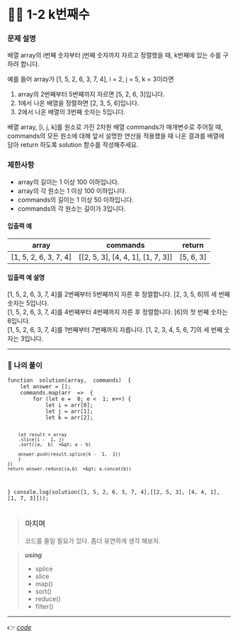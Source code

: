 <h1 id="👩‍💻-1-2-k번째수">👩‍💻 1-2 k번째수</h1>
<h3 id="문제-설명">문제 설명</h3>
<p>배열 array의 i번째 숫자부터 j번째 숫자까지 자르고 정렬했을 때, k번째에 있는 수를 구하려 합니다.</p>
<p>예를 들어 array가 [1, 5, 2, 6, 3, 7, 4], i = 2, j = 5, k = 3이라면</p>
<ol>
<li>array의 2번째부터 5번째까지 자르면 [5, 2, 6, 3]입니다.</li>
<li>1에서 나온 배열을 정렬하면 [2, 3, 5, 6]입니다.</li>
<li>2에서 나온 배열의 3번째 숫자는 5입니다.</li>
</ol>
<p>배열 array, [i, j, k]를 원소로 가진 2차원 배열 commands가 매개변수로 주어질 때, commands의 모든 원소에 대해 앞서 설명한 연산을 적용했을 때 나온 결과를 배열에 담아 return 하도록 solution 함수를 작성해주세요.</p>
<h3 id="제한사항">제한사항</h3>
<ul>
<li>array의 길이는 1 이상 100 이하입니다.</li>
<li>array의 각 원소는 1 이상 100 이하입니다.</li>
<li>commands의 길이는 1 이상 50 이하입니다.</li>
<li>commands의 각 원소는 길이가 3입니다.</li>
</ul>
<h4 id="입출력-예">입출력 예</h4>

<table>
<thead>
<tr>
<th>array</th>
<th>commands</th>
<th>return</th>
</tr>
</thead>
<tbody>
<tr>
<td>[1, 5, 2, 6, 3, 7, 4]</td>
<td>[[2, 5, 3], [4, 4, 1], [1, 7, 3]]</td>
<td>[5, 6, 3]</td>
</tr>
</tbody>
</table><h4 id="입출력-예-설명">입출력 예 설명</h4>
<p>[1, 5, 2, 6, 3, 7, 4]를 2번째부터 5번째까지 자른 후 정렬합니다. [2, 3, 5, 6]의 세 번째 숫자는 5입니다.<br>
[1, 5, 2, 6, 3, 7, 4]를 4번째부터 4번째까지 자른 후 정렬합니다. [6]의 첫 번째 숫자는 6입니다.<br>
[1, 5, 2, 6, 3, 7, 4]를 1번째부터 7번째까지 자릅니다. [1, 2, 3, 4, 5, 6, 7]의 세 번째 숫자는 3입니다.</p>
<hr>
<h3 id="👤-나의-풀이">👤 나의 풀이</h3>
<pre><code>function  solution(array,  commands)  {
	let answer = [];
	commands.map(arr  =&gt;  {
		for (let e =  0; e &lt;  1; e++) {
			let i = arr[0];
			let j = arr[1];
			let k = arr[2];

		let result = array
		.slice(i -  1, j)
		.sort((a,  b)  =&gt; a - b)
		
		answer.push(result.splice(k -  1,  1))
		}
	})
	return answer.reduce((a,b)  =&gt; a.concat(b))
}
console.log(solution([1,  5,  2,  6,  3,  7,  4],[[2,  5,  3], [4,  4,  1], [1,  7,  3]]));
</code></pre>
<blockquote>
<h3 id="마치며">마치며</h3>
<p>코드를 줄일 필요가 있다.  좀더 유연하게 생각 해보자.</p>
</blockquote>
<blockquote>
<p><em><strong>using</strong></em></p>
<ul>
<li>splice</li>
<li>slice</li>
<li>map()</li>
<li>sort()</li>
<li>reduce()</li>
<li>filter()</li>
</ul>
</blockquote>
<hr>
<p>👉 <a href="https://github.com/gay0ung/Algorithm/blob/master/PROGRAMMERS/LEVEL_01/%E2%9C%A8%20code-re/02_k%EB%B2%88%EC%A7%B8%EC%88%98.html"><em>code</em></a></p>

